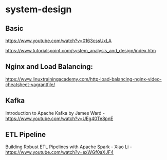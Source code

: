 # system-design

## Basic
https://www.youtube.com/watch?v=0163cssUxLA

https://www.tutorialspoint.com/system_analysis_and_design/index.htm

## Nginx and Load Balancing:
https://www.linuxtrainingacademy.com/http-load-balancing-nginx-video-cheatsheet-vagrantfile/

## Kafka

Introduction to Apache Kafka by James Ward - https://www.youtube.com/watch?v=UEg40Te8pnE

## ETL Pipeline

Building Robust ETL Pipelines with Apache Spark - Xiao Li - https://www.youtube.com/watch?v=exWGf0aXJF4
